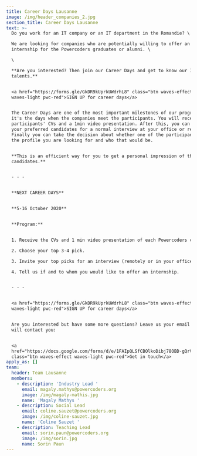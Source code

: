 ```yaml
---
title: Career Days Lausanne
image: /img/header_companies_2.jpg
section_title: Career Days Lausanne
text: >-
  Do you work for an IT company or an IT department in the Romandie? \

  We are looking for companies who are potentially willing to offer an
  internship for the Powercoders graduates or alumni. \

  \

  **Are you interested? Then join our Career Days and get to know our IT
  talents.** 


  <a href="https://forms.gle/GkDR9kUprkUWdrhL8" class="btn waves-effect
  waves-light pwc-red">SIGN UP for career days</a>


  The Career Days are one of the most important milestones of our program since
  it's the days when the companies meet the participants. You will receive the
  participants' CVs and a 1min video presentation. After this, you can select
  your preferred candidates for a normal interview at your office or remotely.
  Finally you can take the decision about whether one of the participants fits
  the profile you are looking for and who that would be.


  **This is an efficient way for you to get a personal impression of the
  candidates.** 


  - - -


  **NEXT CAREER DAYS**  


  **5-16 October 2020**


  **Program:**


  1. Receive the CVs and 1 min video presentation of each Powercoders candidate.

  2. Choose your top 3-4 pick.

  3. Invite your top picks for an interview (remotely or in your office).

  4. Tell us if and to whom you would like to offer an internship.


  - - -


  <a href="https://forms.gle/GkDR9kUprkUWdrhL8" class="btn waves-effect
  waves-light pwc-red">SIGN UP for career days</a>


  Are you interested but have some more questions? Leave us your email and we
  will contact you:


  <a
  href="https://docs.google.com/forms/d/e/1FAIpQLSfCBOlkoDibj78OBD-gQrVLfV7Nvft_pKCCmkJCYkFGGilxuw/viewform"
  class="btn waves-effect waves-light pwc-red">Get in touch</a>
apply_as: []
team:
  header: Team Lausanne
  members:
    - description: 'Industry Lead '
      email: magaly.mathys@powercoders.org
      image: /img/magaly-mathis.jpg
      name: 'Magaly Mathys '
    - description: Social Lead
      email: coline.sauzet@powercoders.org
      image: /img/coline-sauzet.jpg
      name: 'Coline Sauzet '
    - description: Teaching Lead
      email: sorin.paun@powercoders.org
      image: /img/sorin.jpg
      name: Sorin Paun
---
```


